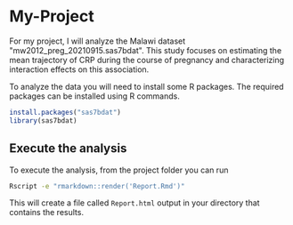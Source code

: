 # My-Project
For my project, I will analyze the Malawi dataset "mw2012_preg_20210915.sas7bdat".
This study focuses on estimating the mean trajectory of CRP during the course of pregnancy and characterizing interaction effects on this association.

To analyze the data you will need to install some R packages. The required packages can be installed using R commands.

``` r
install.packages("sas7bdat")
library(sas7bdat)
```

## Execute the analysis

To execute the analysis, from the project folder you can run 

``` bash
Rscript -e "rmarkdown::render('Report.Rmd')"
```

This will create a file called `Report.html` output in your directory that contains the results.
